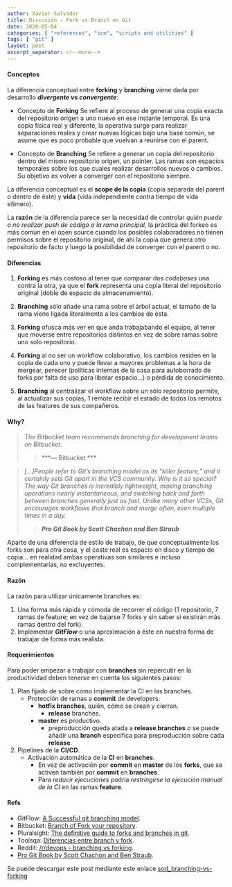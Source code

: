 ```yaml
---
author: Xavier Salvador
title: Discusión - Fork vs Branch en Git
date: 2020-05-04
categories: [ "references", "scm", "scripts and utilities" ]
tags: [ "git" ]
layout: post
excerpt_separator: <!--more-->
---
```


#### Conceptos
La diferencia conceptual entre **forking** y **branching** viene dada por desarrollo ***divergente vs convergente***:

- Concepto de **Forking**
Se refiere al proceso de generar una copia exacta del repositorio origen a uno nuevo en ese instante temporal. Es una copia física real y diferente, la operativa surge para realizar separaciones reales y crear nuevas lógicas bajo una base común, se asume que es poco probable que vuelvan a reunirse con el parent.

- Concepto de **Branching**
Se refiere a generar un copia del repositorio dentro del mismo repositorio origen, un pointer. Las ramas son espacios temporales sobre los que cuales realizar desarrollos nuevos o cambios. Su objetivo es volver a converger con el repositorio siempre.

La diferencia conceptual es el **scope de la copia** (copia separada del parent o dentro de éste) y **vida** (vida independiente contra tiempo de vida efímero).

La **razón** de la diferencia parece ser la necesidad de controlar *quién puede o no realizar push de código a la rama principal*, la práctica del forkeo es más común en el open source cuando los posibles colaboradores no tienen permisos sobre el repositorio original, de ahí la copia que genera otro repositorio de facto y luego la posibilidad de converger con el parent o no.

<!--more-->

#### Diferencias
1. **Forking** es más costoso al tener que comparar dos *codebases* una contra la otra, ya que el **fork** representa una copia literal del repositorio original (doble de espacio de almacenamiento).

2. **Branching** sólo añade una rama sobre el árbol actual, el tamaño de la rama viene ligada literalmente a los cambios de ésta.

3. **Forking** ofusca más ver en que anda trabajabando el equipo, al tener que moverse entre repositorios distintos en vez de sobre ramas sobre uno solo repositorio.

4. **Forking** al no ser un workflow colaborativo, los cambios residen en la copia de cada uno y puede llevar a mayores problemas a la hora de mergear, perecer (políticas internas de la casa para autoborrado de forks por falta de uso para liberar espacio…) o pérdida de conocimiento.

5. **Branching** al centralizar el workflow sobre un sólo repositorio permite, al actualizar sus copias, 1 remote recibir el estado de todos los remotos de las features de sus compañeros.

#### Why?

> *The Bitbucket team recommends branching for development teams on Bitbucket*.
>> ***— Bitbucket ***

> *[…]People refer to Git’s branching model as its “killer feature,” and it certainly sets Git apart in the VCS community. Why is it so special? The way Git branches is incredibly lightweight, making branching operations nearly instantaneous, and switching back and forth between branches generally just as fast. Unlike many other VCSs, Git encourages workflows that branch and merge often, even multiple times in a day.*
>> ***Pro Git Book by Scott Chachon and Ben Straub***

Aparte de una diferencia de estilo de trabajo, de que conceptualmente los forks son para otra cosa, y el coste real es espacio en disco y tiempo de copia… en realidad ambas operativas son similares e incluso complementarias, no excluyentes.

#### Razón
La razón para utilizar únicamente branches es:

1. Una forma más rápida y cómoda de recorrer el código (1 repositorio, 7 ramas de feature; en vez de bajarse 7 forks y sin saber si existirán más ramas dentro del fork).
2. Implementar ***GitFlow*** o una aproximación a éste en nuestra forma de trabajar de forma más realista.

#### Requerimientos
Para poder empezar a trabajar con **branches** sin repercutir en la productividad deben tenerse en cuenta los siguientes pasos:

1. Plan fijado de sobre como implementar la CI en las branches.
   * Protección de ramas a **commit** de developers.
     - **hotfix branches**, quién, cómo se crean y cierran.
       + **release** branches.
     - **master** es productivo.
       + preproducción queda atada a **release branches** o se puede añadir una **branch** específica para preproducción sobre cada **release**.
2. Pipelines de la **CI/CD**.
   * Activación automática de la **CI** en **branches**.
     - En vez de activación por **commit** en **master** de los **forks**, que se activen también por **commit** en **branches**.
     - Para *reducir ejecuciones* podría *restringirse la ejecución manual de la CI* en las ramas **feature**.

#### Refs 
- GitFlow: [A Successful git branching model](https://nvie.com/posts/a-successful-git-branching-model/ "A Successful git branching model").
- Bitbucket: [Branch of Fork your repository](https://confluence.atlassian.com/bitbucket/branch-or-fork-your-repository-221450630.html "Bitbucket: Branch of Fork your repository").
- Pluralsight: [The definitive guide to forks and branches in git](https://www.pluralsight.com/blog/software-development/the-definitive-guide-to-forks-and-branches-in-git "Pluralsight: The definitive guide to forks and branches in git").
- Toolsqa: [Diferencias entre branch y fork](https://www.toolsqa.com/git/difference-between-git-clone-and-git-fork "Toolsqa: Diferencias entre branch y fork").
- Reddit: [/r/devops - branching vs forking](https://old.reddit.com/r/devops/comments/7gvamp/github_branching_vs_forking_in_a_team_environment/dqmbtrx/ "Reddit: /r/devops - branching vs forking").
- [Pro Git Book by Scott Chachon and Ben Straub](https://github.com/progit/progit2/releases/download/2.1.198/progit.pdf "Pro Git Book by Scott Chachon and Ben Straub").

Se puede descargar este post mediante este enlace [sod_branching-vs-forking](/assets/posts/reference/scm/scripts_and_utilities/sod_branching-vs-forking.pdf)
